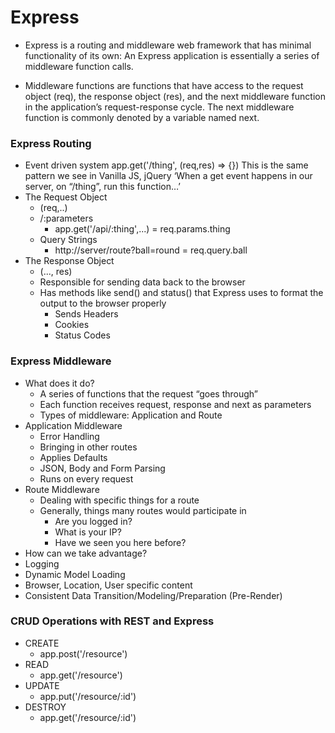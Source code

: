 #  Express

- Express is a routing and middleware web framework that has minimal functionality of its own: An Express application is essentially a series of middleware function calls.

- Middleware functions are functions that have access to the request object (req), the response object (res), and the next middleware function in the application’s request-response cycle. The next middleware function is commonly denoted by a variable named next.


### Express Routing
- Event driven system
app.get('/thing', (req,res) => {})
This is the same pattern we see in Vanilla JS, jQuery
‘When a get event happens in our server, on “/thing”, run this function…’
- The Request Object
  - (req,..)
  - /:parameters
    - app.get('/api/:thing',...) = req.params.thing
  - Query Strings
    - http://server/route?ball=round = req.query.ball
- The Response Object
   - (..., res)
   - Responsible for sending data back to the browser
   - Has methods like send() and status() that Express uses to format the output to the browser properly
     - Sends Headers
      - Cookies
      - Status Codes
  
### Express Middleware
- What does it do?
  - A series of functions that the request “goes through”
  - Each function receives request, response and next as parameters
  - Types of middleware: Application and Route
- Application Middleware
  - Error Handling
  - Bringing in other routes
  - Applies Defaults
  - JSON, Body and Form Parsing
  - Runs on every request
- Route Middleware
  - Dealing with specific things for a route
  - Generally, things many routes would participate in
    - Are you logged in?
    - What is your IP?
    - Have we seen you here before?
- How can we take advantage?
 - Logging
 - Dynamic Model Loading
 - Browser, Location, User specific content
 - Consistent Data Transition/Modeling/Preparation (Pre-Render)

### CRUD Operations with REST and Express
- CREATE
  - app.post('/resource')
- READ
  - app.get('/resource')
- UPDATE
  - app.put('/resource/:id')
- DESTROY
  - app.get('/resource/:id')

